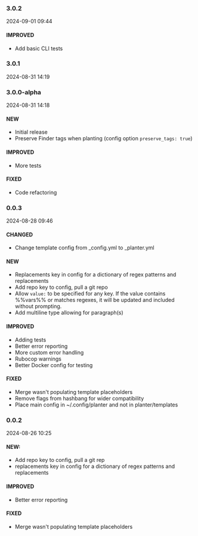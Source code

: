 ### 3.0.2

2024-09-01 09:44

#### IMPROVED

- Add basic CLI tests

### 3.0.1

2024-08-31 14:19

### 3.0.0-alpha

2024-08-31 14:18

#### NEW

- Initial release
- Preserve Finder tags when planting (config option `preserve_tags: true`)

#### IMPROVED

- More tests

#### FIXED

- Code refactoring

### 0.0.3

2024-08-28 09:46

#### CHANGED

- Change template config from _config.yml to _planter.yml

#### NEW

- Replacements key in config for a dictionary of regex patterns and replacements
- Add repo key to config, pull a git repo
- Allow `value:` to be specified for any key. If the value contains %%vars%% or matches regexes, it will be updated and included without prompting.
- Add multiline type allowing for paragraph(s)

#### IMPROVED

- Adding tests
- Better error reporting
- More custom error handling
- Rubocop warnings
- Better Docker config for testing

#### FIXED

- Merge wasn't populating template placeholders
- Remove flags from hashbang for wider compatibility
- Place main config in ~/.config/planter and not in planter/templates

### 0.0.2

2024-08-26 10:25

#### NEW:

- Add repo key to config, pull a git rep
- replacements key in config for a dictionary of regex patterns and replacements

#### IMPROVED

- Better error reporting

#### FIXED

- Merge wasn't populating template placeholders
